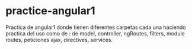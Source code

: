 # practice-angular1

Practica de angular1 donde tienen diferentes carpetas cada una haciendo practica del uso como de : de model, controller, ngRoutes, filters, module routes, peticiones ajax, directives, services.
